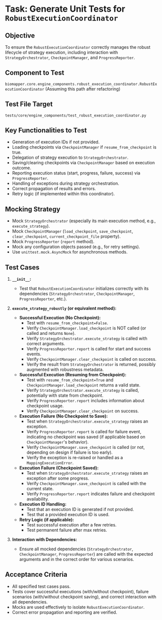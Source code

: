 # Task: Generate Unit Tests for `RobustExecutionCoordinator`

## Objective
To ensure the `RobustExecutionCoordinator` correctly manages the robust lifecycle of strategy execution, including interaction with `StrategyOrchestrator`, `CheckpointManager`, and `ProgressReporter`.

## Component to Test
`biomapper.core.engine_components.robust_execution_coordinator.RobustExecutionCoordinator`
(Assuming this path after refactoring)

## Test File Target
`tests/core/engine_components/test_robust_execution_coordinator.py`

## Key Functionalities to Test
*   Generation of execution IDs if not provided.
*   Loading checkpoints via `CheckpointManager` if `resume_from_checkpoint` is true.
*   Delegation of strategy execution to `StrategyOrchestrator`.
*   Saving/clearing checkpoints via `CheckpointManager` based on execution outcome.
*   Reporting execution status (start, progress, failure, success) via `ProgressReporter`.
*   Handling of exceptions during strategy orchestration.
*   Correct propagation of results and errors.
*   Retry logic (if implemented within this coordinator).

## Mocking Strategy
*   Mock `StrategyOrchestrator` (especially its main execution method, e.g., `execute_strategy`).
*   Mock `CheckpointManager` (`load_checkpoint`, `save_checkpoint`, `clear_checkpoint`, `current_checkpoint_file` property).
*   Mock `ProgressReporter` (`report` method).
*   Mock any configuration objects passed (e.g., for retry settings).
*   Use `unittest.mock.AsyncMock` for asynchronous methods.

## Test Cases

1.  **`__init__`:**
    *   Test that `RobustExecutionCoordinator` initializes correctly with its dependencies (`StrategyOrchestrator`, `CheckpointManager`, `ProgressReporter`, etc.).

2.  **`execute_strategy_robustly` (or equivalent method):**
    *   **Successful Execution (No Checkpoint):**
        *   Test with `resume_from_checkpoint=False`.
        *   Verify `CheckpointManager.load_checkpoint` is NOT called (or called and returns `None`).
        *   Verify `StrategyOrchestrator.execute_strategy` is called with correct arguments.
        *   Verify `ProgressReporter.report` is called for start and success events.
        *   Verify `CheckpointManager.clear_checkpoint` is called on success.
        *   Verify the result from `StrategyOrchestrator` is returned, possibly augmented with robustness metadata.
    *   **Successful Execution (Resuming from Checkpoint):**
        *   Test with `resume_from_checkpoint=True` and `CheckpointManager.load_checkpoint` returns a valid state.
        *   Verify `StrategyOrchestrator.execute_strategy` is called, potentially with state from checkpoint.
        *   Verify `ProgressReporter.report` includes information about checkpoint usage.
        *   Verify `CheckpointManager.clear_checkpoint` on success.
    *   **Execution Failure (No Checkpoint to Save):**
        *   Test when `StrategyOrchestrator.execute_strategy` raises an exception.
        *   Verify `ProgressReporter.report` is called for failure event, indicating no checkpoint was saved (if applicable based on `CheckpointManager`'s behavior).
        *   Verify `CheckpointManager.save_checkpoint` is called (or not, depending on design if failure is too early).
        *   Verify the exception is re-raised or handled as a `MappingExecutionError`.
    *   **Execution Failure (Checkpoint Saved):**
        *   Test when `StrategyOrchestrator.execute_strategy` raises an exception after some progress.
        *   Verify `CheckpointManager.save_checkpoint` is called with the current state.
        *   Verify `ProgressReporter.report` indicates failure and checkpoint availability.
    *   **Execution ID Handling:**
        *   Test that an execution ID is generated if not provided.
        *   Test that a provided execution ID is used.
    *   **Retry Logic (if applicable):**
        *   Test successful execution after a few retries.
        *   Test permanent failure after max retries.

3.  **Interaction with Dependencies:**
    *   Ensure all mocked dependencies (`StrategyOrchestrator`, `CheckpointManager`, `ProgressReporter`) are called with the expected arguments and in the correct order for various scenarios.

## Acceptance Criteria
*   All specified test cases pass.
*   Tests cover successful executions (with/without checkpoint), failure scenarios (with/without checkpoint saving), and correct interaction with all dependencies.
*   Mocks are used effectively to isolate `RobustExecutionCoordinator`.
*   Correct error propagation and reporting are verified.
